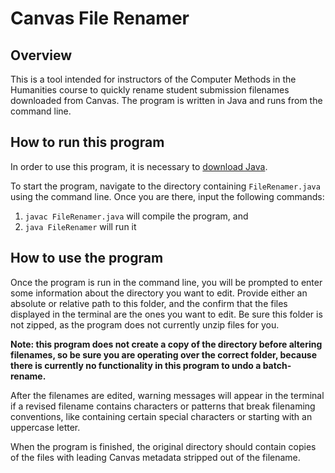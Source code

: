 # Canvas File Renamer

## Overview

This is a tool intended for instructors of the Computer Methods in the Humanities course to quickly rename student submission filenames downloaded from Canvas. The program is written in Java and runs from the command line.

## How to run this program

In order to use this program, it is necessary to [download Java](https://www.java.com/en/download/manual.jsp).

To start the program, navigate to the directory containing `FileRenamer.java` using the command line. Once you are there, input the following commands:

1. `javac FileRenamer.java` will compile the program, and
1. `java FileRenamer` will run it 

## How to use the program

Once the program is run in the command line, you will be prompted to enter some information
about the directory you want to edit. Provide either an absolute or relative path to this folder,
and the confirm that the files displayed in the terminal are the ones you want to edit. Be sure this folder is not zipped,
as the program does not currently unzip files for you.

**Note: this program does not create a copy of the directory before altering filenames, so be sure you are operating over
the correct folder, because there is currently no functionality in this program to undo a batch-rename.**

After the filenames are edited, warning messages will appear in the terminal if a revised filename
contains characters or patterns that break filenaming conventions, like containing certain special characters or
starting with an uppercase letter.

When the program is finished, the original directory should contain copies of the files with leading Canvas
metadata stripped out of the filename.
